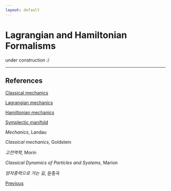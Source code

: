 ```yaml
---
layout: default
---
```


# Lagrangian and Hamiltonian Formalisms

under construction :/



----
## References

[Classical mechanics](https://en.wikipedia.org/wiki/Classical_mechanics)

[Lagrangian mechanics](https://en.wikipedia.org/wiki/Lagrangian_mechanics)

[Hamiltonian mechanics](https://en.wikipedia.org/wiki/Hamiltonian_mechanics)

[Symplectic manifold](https://en.wikipedia.org/wiki/Symplectic_manifold)

*Mechanics*, Landau

*Classical mechanics*, Goldstein

*고전역학*, Morin

*Classical Dynamics of Particles and Systems*, Marion

*양자중력으로 가는 길*, 윤종국

<div class="pagination">
  <a href="{{ '/Phys/CM/CM_content.html' | relative_url }}" class="prev-button">Previous</a>
</div>